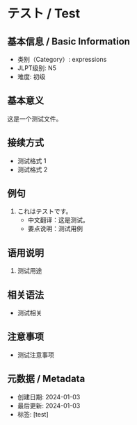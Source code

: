 # テスト / Test

## 基本信息 / Basic Information
- 类别（Category）: expressions
- JLPT级别: N5
- 难度: 初级

## 基本意义
这是一个测试文件。

## 接续方式
- 测试格式 1
- 测试格式 2

## 例句
1. これはテストです。
   - 中文翻译：这是测试。
   - 要点说明：测试用例

## 语用说明
1. 测试用途

## 相关语法
- 测试相关

## 注意事项
- 测试注意事项

## 元数据 / Metadata
- 创建日期: 2024-01-03
- 最后更新: 2024-01-03
- 标签: [test]